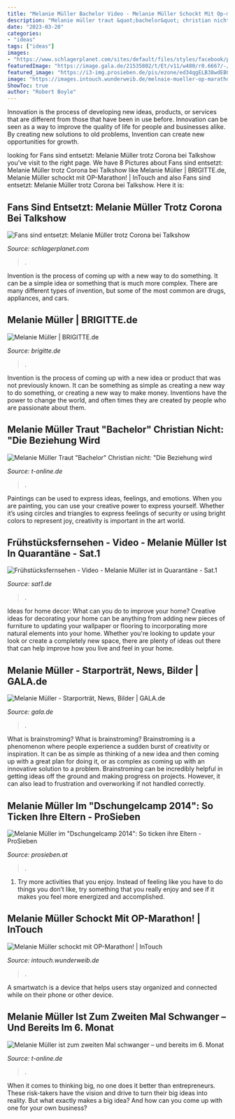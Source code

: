 ```yaml
---
title: "Melanie Müller Bachelor Video - Melanie Müller Schockt Mit Op-marathon!"
description: "Melanie müller traut &quot;bachelor&quot; christian nicht: &quot;die beziehung wird"
date: "2023-03-20"
categories:
- "ideas"
tags: ["ideas"]
images:
- "https://www.schlagerplanet.com/sites/default/files/styles/facebook/public/2020-09/imago0077444446h.jpg?h=c2ae0f03&amp;itok=2xQTnLor"
featuredImage: "https://image.gala.de/21535802/t/Et/v11/w480/r0.6667/-/melanie-mueller-mike-bluemer.jpg"
featured_image: "https://i3-img.prosieben.de/pis/ezone/ed34qgELB38wdEB0AB1fHPDQCtTDCJ4UYl_Ic-IXCoYylZ0mXaheiyCf8r-rAPqXoJhS5ccKE64i1AGkynIDDDlYDv3rgq2pgl3KC9IJx01U0V674TOkrHst27aT1qB0mTFNtg6RK-H2RY7J88v2RqF8_7n6Duv4BQz5nthlIScGG7wFr1cJ5kOAdERXzM1_25ndXG2Z9KER9yuFICENyvQPvcVDQwDRbj5xvABwJRYyxduOYGXZVlERJ0XkkV7hUOqyUBo4v6Yf3cuCbuA9G875VNpmljtajW-FStaNYZy3C3Qx1HB4L_KnCrYXkpzBSq9BliSIHBnxvnXn5HBr2jUtrKw1OBuNzl8qnFQwixvnXXqZPgaxVA/profile:mag-996x562"
image: "https://images.intouch.wunderweib.de/melnaie-mueller-op-marathon,id=45263a19,b=intouch,w=1600,ca=0.00,0.00,100.00,100.00,rm=sk.jpeg"
ShowToc: true
author: "Robert Boyle"
---
```



Innovation is the process of developing new ideas, products, or services that are different from those that have been in use before. Innovation can be seen as a way to improve the quality of life for people and businesses alike. By creating new solutions to old problems, Invention can create new opportunities for growth.

	

		
looking for Fans sind entsetzt: Melanie Müller trotz Corona bei Talkshow you've visit to the right page. We have 8 Pictures about Fans sind entsetzt: Melanie Müller trotz Corona bei Talkshow like Melanie Müller | BRIGITTE.de, Melanie Müller schockt mit OP-Marathon! | InTouch and also Fans sind entsetzt: Melanie Müller trotz Corona bei Talkshow. Here it is:
		
    
## Fans Sind Entsetzt: Melanie Müller Trotz Corona Bei Talkshow

<img loading=lazy src="https://www.schlagerplanet.com/sites/default/files/styles/facebook/public/2020-09/imago0077444446h.jpg?h=c2ae0f03&amp;itok=2xQTnLor" onerror="this.onerror=null;this.src='https://tse2.mm.bing.net/th?id=OIP.Zgm85xVncEYV91qUwyrudAHaD4&amp;pid=15.1';" alt="Fans sind entsetzt: Melanie Müller trotz Corona bei Talkshow">

_Source: schlagerplanet.com_

>. 

	

Invention is the process of coming up with a new way to do something. It can be a simple idea or something that is much more complex. There are many different types of invention, but some of the most common are drugs, appliances, and cars.

    
## Melanie Müller | BRIGITTE.de

<img loading=lazy src="https://image.brigitte.de/11683890/t/Fu/v1/w960/r1/-/melanie-mueller-bild.jpg" onerror="this.onerror=null;this.src='https://tse4.mm.bing.net/th?id=OIP.FWQI6pfHmdmqemUTZDjVPgHaHa&amp;pid=15.1';" alt="Melanie Müller | BRIGITTE.de">

_Source: brigitte.de_

>. 

	

Invention is the process of coming up with a new idea or product that was not previously known. It can be something as simple as creating a new way to do something, or creating a new way to make money. Inventions have the power to change the world, and often times they are created by people who are passionate about them.

    
## Melanie Müller Traut &quot;Bachelor&quot; Christian Nicht: &quot;Die Beziehung Wird

<img loading=lazy src="https://bilder.t-online.de/b/68/64/54/48/id_68645448/610/tid_da/melanie-mueller-haelt-christian-tews-fuer-einen-untreuen-schoenling-.jpg" onerror="this.onerror=null;this.src='https://tse4.mm.bing.net/th?id=OIP.NS9EArHA073286FfpjKQbwHaEK&amp;pid=15.1';" alt="Melanie Müller Traut &quot;Bachelor&quot; Christian nicht: &quot;Die Beziehung wird">

_Source: t-online.de_

>. 

	

Paintings can be used to express ideas, feelings, and emotions.
When you are painting, you can use your creative power to express yourself. Whether it’s using circles and triangles to express feelings of security or using bright colors to represent joy, creativity is important in the art world.

    
## Frühstücksfernsehen - Video - Melanie Müller Ist In Quarantäne - Sat.1

<img loading=lazy src="https://i3-img.sat1.de/pis/ezone/a4daqgELBzZ_waV508e45AuVz6MKHLtoT3q_r915lBYF29dojZ9bv3cF1P2Ltgc9a2z9uY3PrE3zROdanneOgs85eiH5cKqqr4VR_XhfyvJRUD6K44us8ZQFwFcCzDcLy4kP-7w76rzdqzREBHsGwnQE66yoVkPwUvHJSiEs5op6GfX5bTXT6Q3mTHc/profile:ezone-teaser620x348?source" onerror="this.onerror=null;this.src='https://tse1.mm.bing.net/th?id=OIP.WzsF1kRTdoj3cyb8CVSPDQHaEK&amp;pid=15.1';" alt="Frühstücksfernsehen - Video - Melanie Müller ist in Quarantäne - Sat.1">

_Source: sat1.de_

>. 

	

Ideas for home decor: What can you do to improve your home?
Creative ideas for decorating your home can be anything from adding new pieces of furniture to updating your wallpaper or flooring to incorporating more natural elements into your home. Whether you're looking to update your look or create a completely new space, there are plenty of ideas out there that can help improve how you live and feel in your home.

    
## Melanie Müller - Starporträt, News, Bilder | GALA.de

<img loading=lazy src="https://image.gala.de/21535802/t/Et/v11/w480/r0.6667/-/melanie-mueller-mike-bluemer.jpg" onerror="this.onerror=null;this.src='https://tse3.mm.bing.net/th?id=OIP.cFgjvwyLBBRDpDCsTPiCAAHaLH&amp;pid=15.1';" alt="Melanie Müller - Starporträt, News, Bilder | GALA.de">

_Source: gala.de_

>. 

	

What is brainstroming?
What is brainstroming? Brainstroming is a phenomenon where people experience a sudden burst of creativity or inspiration. It can be as simple as thinking of a new idea and then coming up with a great plan for doing it, or as complex as coming up with an innovative solution to a problem. Brainstroming can be incredibly helpful in getting ideas off the ground and making progress on projects. However, it can also lead to frustration and overworking if not handled correctly.

    
## Melanie Müller Im &quot;Dschungelcamp 2014&quot;: So Ticken Ihre Eltern - ProSieben

<img loading=lazy src="https://i3-img.prosieben.de/pis/ezone/ed34qgELB38wdEB0AB1fHPDQCtTDCJ4UYl_Ic-IXCoYylZ0mXaheiyCf8r-rAPqXoJhS5ccKE64i1AGkynIDDDlYDv3rgq2pgl3KC9IJx01U0V674TOkrHst27aT1qB0mTFNtg6RK-H2RY7J88v2RqF8_7n6Duv4BQz5nthlIScGG7wFr1cJ5kOAdERXzM1_25ndXG2Z9KER9yuFICENyvQPvcVDQwDRbj5xvABwJRYyxduOYGXZVlERJ0XkkV7hUOqyUBo4v6Yf3cuCbuA9G875VNpmljtajW-FStaNYZy3C3Qx1HB4L_KnCrYXkpzBSq9BliSIHBnxvnXn5HBr2jUtrKw1OBuNzl8qnFQwixvnXXqZPgaxVA/profile:mag-996x562" onerror="this.onerror=null;this.src='https://tse3.mm.bing.net/th?id=OIP.mvYOVcL0nJ1RAtoHixjCcAHaEL&amp;pid=15.1';" alt="Melanie Müller im &quot;Dschungelcamp 2014&quot;: So ticken ihre Eltern - ProSieben">

_Source: prosieben.at_

>. 

	

1. Try more activities that you enjoy. Instead of feeling like you have to do things you don’t like, try something that you really enjoy and see if it makes you feel more energized and accomplished. 

    
## Melanie Müller Schockt Mit OP-Marathon! | InTouch

<img loading=lazy src="https://images.intouch.wunderweib.de/melnaie-mueller-op-marathon,id=45263a19,b=intouch,w=1600,ca=0.00,0.00,100.00,100.00,rm=sk.jpeg" onerror="this.onerror=null;this.src='https://tse4.mm.bing.net/th?id=OIP.GuPr7eWrc3orqPydy-Zd9AHaHa&amp;pid=15.1';" alt="Melanie Müller schockt mit OP-Marathon! | InTouch">

_Source: intouch.wunderweib.de_

>. 

	

A smartwatch is a device that helps users stay organized and connected while on their phone or other device.

    
## Melanie Müller Ist Zum Zweiten Mal Schwanger – Und Bereits Im 6. Monat

<img loading=lazy src="https://bilder.t-online.de/b/86/00/25/32/id_86002532/tid_da/melanie-mueller-sie-ist-im-sechsten-monat-schwanger-.jpg" onerror="this.onerror=null;this.src='https://tse2.mm.bing.net/th?id=OIP.7MfQ_d8H4Td0nQTZtMecRQHaEK&amp;pid=15.1';" alt="Melanie Müller ist zum zweiten Mal schwanger – und bereits im 6. Monat">

_Source: t-online.de_

>. 

	

When it comes to thinking big, no one does it better than entrepreneurs. These risk-takers have the vision and drive to turn their big ideas into reality. But what exactly makes a big idea? And how can you come up with one for your own business?

